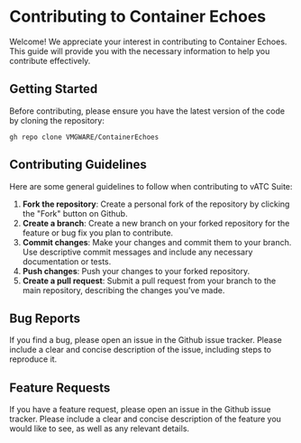 # Contributing to Container Echoes

Welcome! We appreciate your interest in contributing to Container Echoes. This guide will provide you with the necessary information to help you contribute effectively.

## Getting Started

Before contributing, please ensure you have the latest version of the code by cloning the repository:

    gh repo clone VMGWARE/ContainerEchoes

## Contributing Guidelines

Here are some general guidelines to follow when contributing to vATC Suite:

1. **Fork the repository**: Create a personal fork of the repository by clicking the "Fork" button on Github.
2. **Create a branch**: Create a new branch on your forked repository for the feature or bug fix you plan to contribute.
3. **Commit changes**: Make your changes and commit them to your branch. Use descriptive commit messages and include any necessary documentation or tests.
4. **Push changes**: Push your changes to your forked repository.
5. **Create a pull request**: Submit a pull request from your branch to the main repository, describing the changes you've made.

## Bug Reports

If you find a bug, please open an issue in the Github issue tracker. Please include a clear and concise description of the issue, including steps to reproduce it.

## Feature Requests

If you have a feature request, please open an issue in the Github issue tracker. Please include a clear and concise description of the feature you would like to see, as well as any relevant details.
